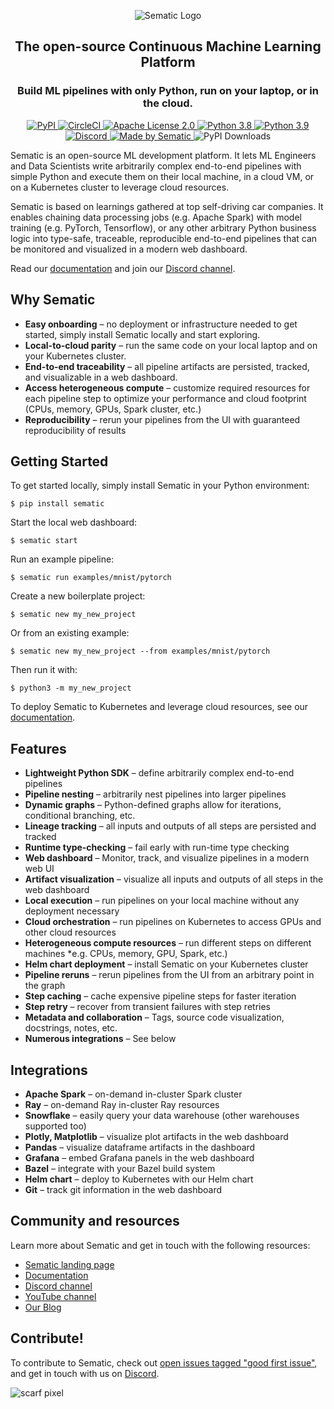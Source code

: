 <p align="center">
<img src="https://raw.githubusercontent.com/sematic-ai/sematic/main/docs/images/Logo_README.png" alt="Sematic Logo">
</p>

<h2 align="center">The open-source Continuous Machine Learning Platform</h2>

<h3 align="center">Build ML pipelines with only Python, run on your laptop, or in the cloud.</h3>

<p align="center">
<a href="https://pypi.org/project/sematic/">
<img src="https://img.shields.io/pypi/v/sematic?style=for-the-badge" alt="PyPI">
</a>
<a href="https://app.circleci.com/pipelines/github/sematic-ai/sematic?branch=main&filter=all">
<img src="https://img.shields.io/circleci/build/github/sematic-ai/sematic/main?label=CircleCI&style=for-the-badge&token=c8e0115ddccadc17b98ab293b32cad27026efb25" alt="CircleCI">
</a>
<a href="https://www.apache.org/licenses/LICENSE-2.0">
<img src="https://img.shields.io/pypi/l/sematic?style=for-the-badge" alt="Apache License 2.0">
</a>
<a href="https://python.org">
<img src="https://img.shields.io/badge/Python-3.8-blue?style=for-the-badge&logo=none" alt="Python 3.8">
</a>
<a href="https://python.org">
<img src="https://img.shields.io/badge/Python-3.9-blue?style=for-the-badge&logo=none" alt="Python 3.9">
</a>
<a href="https://discord.gg/4KZJ6kYVax">
<img src="https://img.shields.io/discord/983789877927747714?label=DISCORD&style=for-the-badge" alt="Discord">
</a>
<a href="https://sematic.dev">
<img src="https://img.shields.io/badge/Made_by-Sematic_🦊-E19632?style=for-the-badge&logo=none" alt="Made by Sematic">
</a>
<img src="https://img.shields.io/pypi/dm/sematic?style=for-the-badge" alt="PyPI Downloads">
</p>

Sematic is an open-source ML development platform. It lets ML Engineers and Data Scientists write arbitrarily complex end-to-end pipelines with simple Python and execute them on their local machine, in a cloud VM, or on a Kubernetes cluster to leverage cloud resources.

Sematic is based on learnings gathered at top self-driving car companies. It enables chaining data processing jobs (e.g. Apache Spark) with model training (e.g. PyTorch, Tensorflow), or any other arbitrary Python business logic into type-safe, traceable, reproducible end-to-end pipelines that can be monitored and visualized in a modern web dashboard.

Read our [documentation](https://docs.sematic.dev) and join our [Discord channel](https://discord.gg/4KZJ6kYVax).

## Why Sematic

- **Easy onboarding** – no deployment or infrastructure needed to get started, simply install Sematic locally and start exploring.
- **Local-to-cloud parity** – run the same code on your local laptop and on your Kubernetes cluster.
- **End-to-end traceability** – all pipeline artifacts are persisted, tracked, and visualizable in a web dashboard.
- **Access heterogeneous compute** – customize required resources for each pipeline step to optimize your performance and cloud footprint (CPUs, memory, GPUs, Spark cluster, etc.)
- **Reproducibility** – rerun your pipelines from the UI with guaranteed reproducibility of results

## Getting Started

To get started locally, simply install Sematic in your Python environment:

```shell
$ pip install sematic
```

Start the local web dashboard:

```shell
$ sematic start
```

Run an example pipeline:

```shell
$ sematic run examples/mnist/pytorch
```

Create a new boilerplate project:

```shell
$ sematic new my_new_project
```

Or from an existing example:

```shell
$ sematic new my_new_project --from examples/mnist/pytorch
```

Then run it with:

```shell
$ python3 -m my_new_project
```

To deploy Sematic to Kubernetes and leverage cloud resources, see our [documentation](https://docs.sematic.dev).

## Features

- **Lightweight Python SDK** – define arbitrarily complex end-to-end pipelines
- **Pipeline nesting** – arbitrarily nest pipelines into larger pipelines
- **Dynamic graphs** – Python-defined graphs allow for iterations, conditional branching, etc.
- **Lineage tracking** – all inputs and outputs of all steps are persisted and tracked
- **Runtime type-checking** – fail early with run-time type checking
- **Web dashboard** – Monitor, track, and visualize pipelines in a modern web UI
- **Artifact visualization** – visualize all inputs and outputs of all steps in the web dashboard
- **Local execution** – run pipelines on your local machine without any deployment necessary
- **Cloud orchestration** – run pipelines on Kubernetes to access GPUs and other cloud resources
- **Heterogeneous compute resources** – run different steps on different machines *e.g. CPUs, memory, GPU, Spark, etc.)
- **Helm chart deployment** – install Sematic on your Kubernetes cluster
- **Pipeline reruns** – rerun pipelines from the UI from an arbitrary point in the graph
- **Step caching** – cache expensive pipeline steps for faster iteration
- **Step retry** – recover from transient failures with step retries
- **Metadata and collaboration** – Tags, source code visualization, docstrings, notes, etc.
- **Numerous integrations** – See below

## Integrations

- **Apache Spark** – on-demand in-cluster Spark cluster
- **Ray** – on-demand Ray in-cluster Ray resources
- **Snowflake** – easily query your data warehouse (other warehouses supported too)
- **Plotly, Matplotlib** – visualize plot artifacts in the web dashboard
- **Pandas** – visualize dataframe artifacts in the dashboard
- **Grafana** – embed Grafana panels in the web dashboard
- **Bazel** – integrate with your Bazel build system
- **Helm chart** – deploy to Kubernetes with our Helm chart
- **Git** – track git information in the web dashboard

## Community and resources

Learn more about Sematic and get in touch with the following resources:

- [Sematic landing page](https://sematic.dev)
- [Documentation](https://docs.sematic.dev)
- [Discord channel](https://discord.gg/4KZJ6kYVax)
- [YouTube channel](https://www.youtube.com/@sematic-ai)
- [Our Blog](https://sematic.dev/blog)

## Contribute!

To contribute to Sematic, check out [open issues tagged "good first issue"](https://github.com/sematic-ai/sematic/issues?q=is%3Aopen+is%3Aissue+label%3A%22good+first+issue%22), and get in touch with us on [Discord](https://discord.gg/4KZJ6kYVax).


![scarf pixel](https://static.scarf.sh/a.png?x-pxid=80c3593f-25a0-4b06-90a1-0b670a6567d4)
